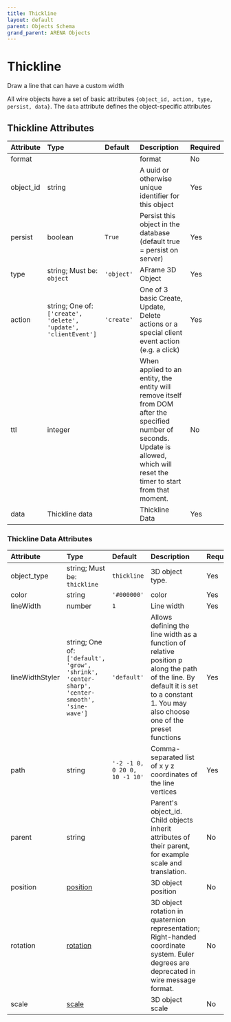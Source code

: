 ```yaml
---
title: Thickline
layout: default
parent: Objects Schema
grand_parent: ARENA Objects
---
```


<!--CAUTION: This file is autogenerated from https://github.com/arenaxr/arena-schemas. Changes made here may be overwritten.-->


Thickline
=========


Draw a line that can have a custom width

All wire objects have a set of basic attributes ```{object_id, action, type, persist, data}```. The ```data``` attribute defines the object-specific attributes

Thickline Attributes
---------------------

|Attribute|Type|Default|Description|Required|
| :--- | :--- | :--- | :--- | :--- |
|format|||format|No|
|object_id|string||A uuid or otherwise unique identifier for this object|Yes|
|persist|boolean|```True```|Persist this object in the database (default true = persist on server)|Yes|
|type|string; Must be: ```object```|```'object'```|AFrame 3D Object|Yes|
|action|string; One of: ```['create', 'delete', 'update', 'clientEvent']```|```'create'```|One of 3 basic Create, Update, Delete actions or a special client event action (e.g. a click)|Yes|
|ttl|integer||When applied to an entity, the entity will remove itself from DOM after the specified number of seconds. Update is allowed, which will reset the timer to start from that moment.|No|
|data|Thickline data||Thickline Data|Yes|

### Thickline Data Attributes

|Attribute|Type|Default|Description|Required|
| :--- | :--- | :--- | :--- | :--- |
|object_type|string; Must be: ```thickline```|```thickline```|3D object type.|Yes|
|color|string|```'#000000'```|color|Yes|
|lineWidth|number|```1```|Line width|Yes|
|lineWidthStyler|string; One of: ```['default', 'grow', 'shrink', 'center-sharp', 'center-smooth', 'sine-wave']```|```'default'```|Allows defining the line width as a function of relative position p along the path of the line. By default it is set to a constant 1. You may also choose one of the preset functions|Yes|
|path|string|```'-2 -1 0, 0 20 0, 10 -1 10'```|Comma-separated list of x y z coordinates of the line vertices|Yes|
|parent|string||Parent's object_id. Child objects inherit attributes of their parent, for example scale and translation.|No|
|position|[position](position)||3D object position|No|
|rotation|[rotation](rotation)||3D object rotation in quaternion representation; Right-handed coordinate system. Euler degrees are deprecated in wire message format.|No|
|scale|[scale](scale)||3D object scale|No|
